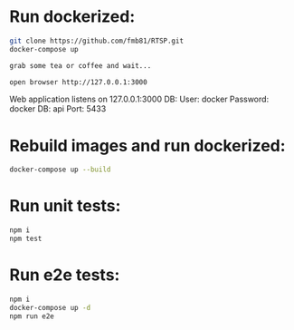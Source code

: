 Run dockerized:
===

```sh
git clone https://github.com/fmb81/RTSP.git
docker-compose up

grab some tea or coffee and wait...

open browser http://127.0.0.1:3000
```

Web application listens on 127.0.0.1:3000
DB:
  User: docker
  Password: docker
  DB: api
  Port: 5433

Rebuild images and run dockerized:
===

```sh
docker-compose up --build
```

Run unit tests:
===

```sh
npm i
npm test
```

Run e2e tests:
===

```sh
npm i
docker-compose up -d
npm run e2e
```